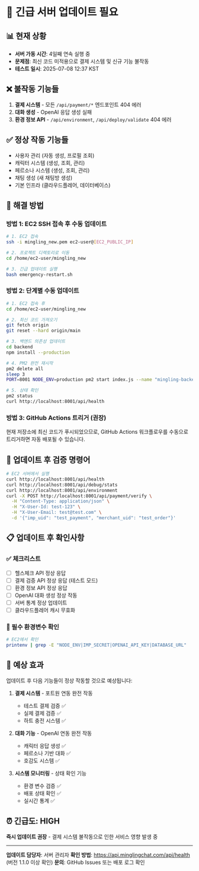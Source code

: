 # 🚨 긴급 서버 업데이트 필요

## 📊 현재 상황
- **서버 가동 시간**: 4일째 연속 실행 중
- **문제점**: 최신 코드 미적용으로 결제 시스템 및 신규 기능 불작동
- **테스트 일시**: 2025-07-08 12:37 KST

## ❌ 불작동 기능들
1. **결제 시스템** - 모든 `/api/payment/*` 엔드포인트 404 에러
2. **대화 생성** - OpenAI 응답 생성 실패
3. **환경 정보 API** - `/api/environment`, `/api/deploy/validate` 404 에러

## ✅ 정상 작동 기능들
- 사용자 관리 (자동 생성, 프로필 조회)
- 캐릭터 시스템 (생성, 조회, 관리)
- 페르소나 시스템 (생성, 조회, 관리)
- 채팅 생성 (새 채팅방 생성)
- 기본 인프라 (클라우드플레어, 데이터베이스)

## 🔧 해결 방법

### 방법 1: EC2 SSH 접속 후 수동 업데이트

```bash
# 1. EC2 접속
ssh -i mingling_new.pem ec2-user@[EC2_PUBLIC_IP]

# 2. 프로젝트 디렉토리로 이동
cd /home/ec2-user/mingling_new

# 3. 긴급 업데이트 실행
bash emergency-restart.sh
```

### 방법 2: 단계별 수동 업데이트

```bash
# 1. EC2 접속 후
cd /home/ec2-user/mingling_new

# 2. 최신 코드 가져오기
git fetch origin
git reset --hard origin/main

# 3. 백엔드 의존성 업데이트
cd backend
npm install --production

# 4. PM2 완전 재시작
pm2 delete all
sleep 3
PORT=8001 NODE_ENV=production pm2 start index.js --name "mingling-backend"

# 5. 상태 확인
pm2 status
curl http://localhost:8001/api/health
```

### 방법 3: GitHub Actions 트리거 (권장)

현재 저장소에 최신 코드가 푸시되었으므로, GitHub Actions 워크플로우를 수동으로 트리거하면 자동 배포될 수 있습니다.

## 🧪 업데이트 후 검증 명령어

```bash
# EC2 서버에서 실행
curl http://localhost:8001/api/health
curl http://localhost:8001/api/debug/stats
curl http://localhost:8001/api/environment
curl -X POST http://localhost:8001/api/payment/verify \
  -H "Content-Type: application/json" \
  -H "X-User-Id: test-123" \
  -H "X-User-Email: test@test.com" \
  -d '{"imp_uid": "test_payment", "merchant_uid": "test_order"}'
```

## 📋 업데이트 후 확인사항

### ✅ 체크리스트
- [ ] 헬스체크 API 정상 응답
- [ ] 결제 검증 API 정상 응답 (테스트 모드)
- [ ] 환경 정보 API 정상 응답
- [ ] OpenAI 대화 생성 정상 작동
- [ ] 서버 통계 정상 업데이트
- [ ] 클라우드플레어 캐시 무효화

### 🚨 필수 환경변수 확인
```bash
# EC2에서 확인
printenv | grep -E "NODE_ENV|IMP_SECRET|OPENAI_API_KEY|DATABASE_URL"
```

## 🎯 예상 효과

업데이트 후 다음 기능들이 정상 작동할 것으로 예상됩니다:

1. **결제 시스템** - 포트원 연동 완전 작동
   - 테스트 결제 검증 ✅
   - 실제 결제 검증 ✅
   - 하트 충전 시스템 ✅

2. **대화 기능** - OpenAI 연동 완전 작동
   - 캐릭터 응답 생성 ✅
   - 페르소나 기반 대화 ✅
   - 호감도 시스템 ✅

3. **시스템 모니터링** - 상태 확인 기능
   - 환경 변수 검증 ✅
   - 배포 상태 확인 ✅
   - 실시간 통계 ✅

## ⏰ 긴급도: HIGH

**즉시 업데이트 권장** - 결제 시스템 불작동으로 인한 서비스 영향 발생 중

---

**업데이트 담당자**: 서버 관리자
**확인 방법**: https://api.minglingchat.com/api/health (버전 1.1.0 이상 확인)
**문의**: GitHub Issues 또는 배포 로그 확인 